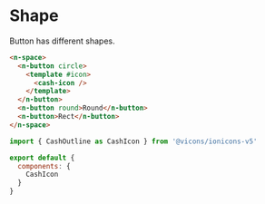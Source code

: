 # Shape

Button has different shapes.

```html
<n-space>
  <n-button circle>
    <template #icon>
      <cash-icon />
    </template>
  </n-button>
  <n-button round>Round</n-button>
  <n-button>Rect</n-button>
</n-space>
```

```js
import { CashOutline as CashIcon } from '@vicons/ionicons-v5'

export default {
  components: {
    CashIcon
  }
}
```
